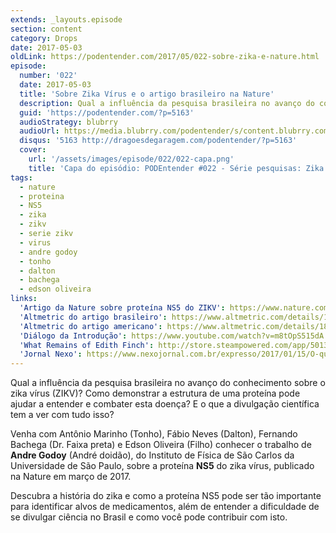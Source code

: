 ```yaml
---
extends: _layouts.episode
section: content
category: Drops
date: 2017-05-03
oldLink: https://podentender.com/2017/05/022-sobre-zika-e-nature.html
episode:
  number: '022'
  date: 2017-05-03
  title: 'Sobre Zika Vírus e o artigo brasileiro na Nature'
  description: Qual a influência da pesquisa brasileira no avanço do conhecimento sobre o zika vírus (ZIKV)? Como demonstrar a estrutura de uma proteína pode ajudar a entender e combater esta doença? 
  guid: 'https://podentender.com/?p=5163'
  audioStrategy: blubrry
  audioUrl: https://media.blubrry.com/podentender/s/content.blubrry.com/podentender/PODEntender_022_DROPS.mp3
  disqus: '5163 http://dragoesdegaragem.com/podentender/?p=5163'
  cover:
    url: '/assets/images/episode/022/022-capa.png'
    title: 'Capa do episódio: PODEntender #022 - Série pesquisas: Zika no Brasil, episódio 1' 
tags:
  - nature
  - proteina
  - NS5
  - zika
  - zikv
  - serie zikv
  - virus
  - andre godoy
  - tonho
  - dalton
  - bachega
  - edson oliveira
links:
  'Artigo da Nature sobre proteína NS5 do ZIKV': https://www.nature.com/articles/ncomms14764
  'Altmetric do artigo brasileiro': https://www.altmetric.com/details/18166448
  'Altmetric do artigo americano': https://www.altmetric.com/details/18168105/
  'Diálogo da Introdução': https://www.youtube.com/watch?v=m8tOpS515dA
  'What Remains of Edith Finch': http://store.steampowered.com/app/501300/What_Remains_of_Edith_Finch/
  'Jornal Nexo': https://www.nexojornal.com.br/expresso/2017/01/15/O-que-%C3%A9-%E2%80%98lugar-de-fala%E2%80%99-e-como-ele-%C3%A9-aplicado-no-debate-p%C3%BAblico
---
```


Qual a influência da pesquisa brasileira no avanço do conhecimento sobre o zika vírus (ZIKV)?
Como demonstrar a estrutura de uma proteína pode ajudar a entender e combater esta doença?
E o que a divulgação científica tem a ver com tudo isso?

Venha com Antônio Marinho (Tonho), Fábio Neves (Dalton), Fernando Bachega (Dr. Faixa preta)
e Edson Oliveira (Filho) conhecer o trabalho de **Andre Godoy** (André doidão),
do Instituto de Física de São Carlos da Universidade de São Paulo,
sobre a proteína **NS5** do zika vírus, publicado na Nature em março de 2017.

Descubra a história do zika e como a proteína NS5 pode ser tão importante para
identificar alvos de medicamentos, além de entender a dificuldade de se divulgar
ciência no Brasil e como você pode contribuir com isto.
